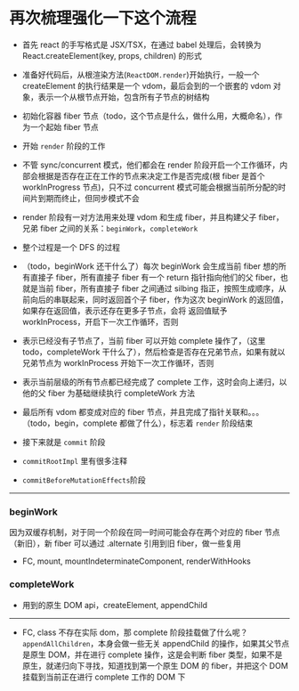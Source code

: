 # 再次梳理强化一下这个流程

- 首先 react 的手写格式是 JSX/TSX，在通过 babel 处理后，会转换为 React.createElement(key, props, children) 的形式

- 准备好代码后，从根渲染方法(`ReactDOM.render`)开始执行，一般一个 createElement 的执行结果是一个 vdom，最后会到的一个嵌套的 vdom 对象，表示一个从根节点开始，包含所有子节点的树结构

- 初始化容器 fiber 节点（todo，这个节点是什么，做什么用，大概命名），作为一个起始 fiber 节点

- 开始 `render` 阶段的工作

- 不管 sync/concurrent 模式，他们都会在 render 阶段开启一个工作循环，内部会根据是否存在正在工作的节点来决定工作是否完成(根 fiber 是首个 workInProgress 节点)，只不过 concurrent 模式可能会根据当前所分配的时间片到期而终止，但同步模式不会

- render 阶段有一对方法用来处理 vdom 和生成 fiber，并且构建父子 fiber，兄弟 fiber 之间的关系：`beginWork`，`completeWork`

- 整个过程是一个 DFS 的过程

- （todo，beginWork 还干什么了）每次 beginWork 会生成当前 fiber 想的所有直接子 fiber，所有直接子 fiber 有一个 return 指针指向他们的父 fiber，也就是当前 fiber，所有直接子 fiber 之间通过 silbing 指正，按照生成顺序，从前向后的串联起来，同时返回首个子 fiber，作为这次 beginWork 的返回值，如果存在返回值，表示还存在更多子节点，会将 返回值赋予 workInProcess，开启下一次工作循环，否则

- 表示已经没有子节点了，当前 fiber 可以开始 complete 操作了，（这里 todo，completeWork 干什么了），然后检查是否存在兄弟节点，如果有就以兄弟节点为 workInProcess 开始下一次工作循环，否则

- 表示当前层级的所有节点都已经完成了 complete 工作，这时会向上递归，以他的父 fiber 为基础继续执行 completeWork 方法

- 最后所有 vdom 都变成对应的 fiber 节点，并且完成了指针关联和。。。（todo，begin，complete 都做了什么），标志着 `render` 阶段结束

- 接下来就是 `commit` 阶段

- `commitRootImpl` 里有很多注释

- `commitBeforeMutationEffects`阶段

---

### beginWork

因为双缓存机制，对于同一个阶段在同一时间可能会存在两个对应的 fiber 节点（新旧），新 fiber 可以通过 .alternate 引用到旧 fiber，做一些复用

- FC, mount, mountIndeterminateComponent, renderWithHooks

### completeWork

- 用到的原生 DOM api，createElement, appendChild

---

- FC, class 不存在实际 dom，那 complete 阶段挂载做了什么呢？
  `appendAllChildren`，本身会做一些无关 appendChild 的操作，如果其父节点是原生 DOM，并在进行 complete 操作，这是会判断 fiber 类型，如果不是原生，就递归向下寻找，知道找到第一个原生 DOM 的 fiber，并把这个 DOM 挂载到当前正在进行 complete 工作的 DOM 下
